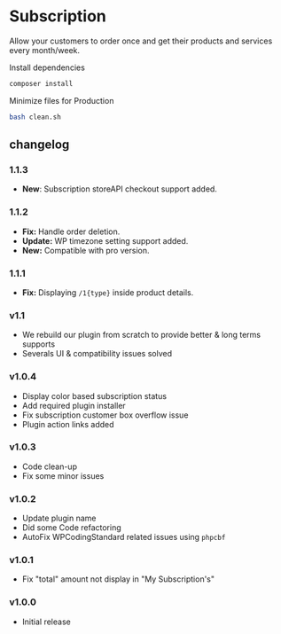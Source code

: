 # Subscription

Allow your customers to order once and get their products and services every month/week.

Install dependencies

```bash
composer install
```

Minimize files for Production

```bash
bash clean.sh
```

## changelog

### 1.1.3

- **New**: Subscription storeAPI checkout support added.

### 1.1.2

- **Fix:** Handle order deletion.
- **Update:** WP timezone setting support added.
- **New:** Compatible with pro version.

### 1.1.1

- **Fix:** Displaying `/1{type}` inside product details.

### v1.1

- We rebuild our plugin from scratch to provide better & long terms supports
- Severals UI & compatibility issues solved

### v1.0.4

- Display color based subscription status
- Add required plugin installer
- Fix subscription customer box overflow issue
- Plugin action links added

### v1.0.3

- Code clean-up
- Fix some minor issues

### v1.0.2

- Update plugin name
- Did some Code refactoring
- AutoFix WPCodingStandard related issues using `phpcbf`

### v1.0.1

- Fix "total" amount not display in "My Subscription's"

### v1.0.0

- Initial release
